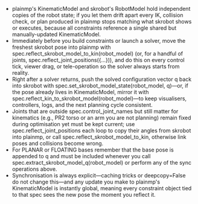 - plainmp's KinematicModel and skrobot's RobotModel hold independent copies of the robot state; if you let them drift apart every IK, collision check, or plan produced in plainmp stops matching what skrobot shows or executes, because all constraints reference a single shared but manually-updated KinematicModel.
- Immediately before you build constraints or launch a solver, move the freshest skrobot pose into plainmp with spec.reflect_skrobot_model_to_kin(robot_model) (or, for a handful of joints, spec.reflect_joint_positions({...})), and do this on every control tick, viewer drag, or tele-operation so the solver always starts from reality.
- Right after a solver returns, push the solved configuration vector q back into skrobot with spec.set_skrobot_model_state(robot_model, q)—or, if the pose already lives in KinematicModel, mirror it with spec.reflect_kin_to_skrobot_model(robot_model)—to keep visualisers, controllers, logs, and the next planning cycle consistent.
- Joints that are outside spec.control_joint_names but still matter for kinematics (e.g., PR2 torso or an arm you are not planning) remain fixed during optimisation yet must be kept current; use spec.reflect_joint_positions each loop to copy their angles from skrobot into plainmp, or call spec.reflect_skrobot_model_to_kin, otherwise link poses and collisions become wrong.
- For PLANAR or FLOATING bases remember that the base pose is appended to q and must be included whenever you call spec.extract_skrobot_model_q(robot_model) or perform any of the sync operations above.
- Synchronisation is always explicit—caching tricks or deepcopy=False do not change this—and any update you make to plainmp's KinematicModel is instantly global, meaning every constraint object tied to that spec sees the new pose the moment you reflect it.
